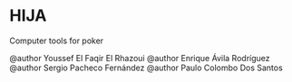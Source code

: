 # HIJA
Computer tools for poker

@author Youssef El Faqir El Rhazoui
@author Enrique Ávila Rodríguez
@author Sergio Pacheco Fernández
@author Paulo Colombo Dos Santos
